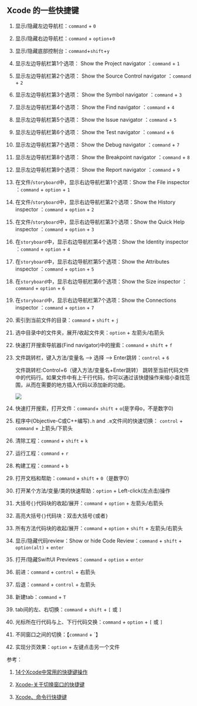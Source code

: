 ## Xcode 的一些快捷键



1. 显示/隐藏左边导航栏：`command` + `0`

2. 显示/隐藏右边导航栏：`command` + `option`+`0`

3. 显示/隐藏底部控制台：`command`+`shift`+`y`

4. 显示左边导航栏第1个选项： Show the Project navigator   ：`command` + `1`

5. 显示左边导航栏第2个选项： Show the Source Control navigator   ：`command` + `2`

6. 显示左边导航栏第3个选项： Show the Symbol navigator   ：`command` + `3`

7. 显示左边导航栏第4个选项： Show the Find navigator   ：`command` + `4`

8. 显示左边导航栏第5个选项： Show the Issue navigator   ：`command` + `5`

9. 显示左边导航栏第6个选项： Show the Test navigator   ：`command` + `6`

10. 显示左边导航栏第7个选项： Show the Debug navigator   ：`command` + `7`

11. 显示左边导航栏第8个选项： Show the Breakpoint navigator   ：`command` + `8`

12. 显示左边导航栏第9个选项： Show the Report navigator   ：`command` + `9`

13. 在文件/`storyboard`中，显示右边导航栏第1个选项：Show the File inspector ：`command` + `option` + `1`

14. 在文件/`storyboard`中，显示右边导航栏第2个选项：Show the History inspector ：`command` + `option` + `2`

15. 在文件/`storyboard`中，显示右边导航栏第3个选项：Show the Quick Help inspector ：`command` + `option` + `3`

16. 在`storyboard`中，显示右边导航栏第4个选项：Show the Identity inspector ：`command` + `option` + `4`

17. 在`storyboard`中，显示右边导航栏第5个选项：Show the Attributes inspector ：`command` + `option` + `5`

18. 在`storyboard`中，显示右边导航栏第6个选项：Show the Size inspector ：`command` + `option` + `6`

19. 在`storyboard`中，显示右边导航栏第7个选项：Show the Connections inspector ：`command` + `option` + `7`

20. 索引到当前文件的目录：`command` + `shift` + `j`

21. 选中目录中的文件夹，展开/收起文件夹：`option` + 左箭头/右箭头

22. 快速打开搜索导航器(Find navigator)中的搜索：`command` + `shift` + `f`

23. 文件跳转栏，键入方法/变量名 --> 选择 --> Enter跳转：`control` + `6`

    文件跳转栏:Control+6（键入方法/变量名+Enter跳转）
     跳转至当前代码文件中的代码行。如果文件中有上千行代码，你可以通过该快捷操作来缩小查找范围，从而在需要的地方插入代码以添加新的功能。

    ![](https://upload-images.jianshu.io/upload_images/766340-9c9aa00ffc7e19da.png?imageMogr2/auto-orient/strip|imageView2/2/w/720)



24. 快速打开搜索，打开文件：`command`+ `shift` + `o`(是字母o，不是数字0)
25. 程序中(Objective-C或C++编写)`.h` and `.m`文件间的快速切换： `control` + `command` + 上箭头/下箭头
26. 清除工程：`command` + `shift` + `k`
27. 运行工程：`command` + `r`
28. 构建工程：`command` + `b`
29. 打开文档和帮助：`command` + `shift` + `0`（是数字0）
30. 打开某个方法/变量/类的快速帮助：`option` + Left-click(左点击)操作
31. 大括号`{}`代码块的收起/展开：`command` + `option` + 左箭头/右箭头
32. 高亮大括号`{}`代码块：双击大括号`{`或者`}`
33. 所有方法代码块的收起/展开：`command` + `option` + `shift` + 左箭头/右箭头
34. 显示/隐藏代码review：Show or hide Code Review：`command` + `shift` + `option(alt)` + `enter`
35. 打开/隐藏SwiftUI Previews：`command` + `option` + `enter`
36. 前进：`command` + `control` + 右箭头
37. 后退：`command` + `control` + 左箭头
38. 新建tab：`command` + `T`
39. tab间的左、右切换：`command` + `shift` + `[`  或  `]`
40. 光标所在行代码与上、下行代码交换：`command` + `option` + `[`  或 `]`
41. 不同窗口之间的切换：【`command` + `】
42. 实现分页效果：`option` + 左键点击另一个文件



参考：

1. [14个Xcode中常用的快捷键操作](https://www.jianshu.com/p/6700d6056d1b)

2. [Xcode-关于切换窗口的快捷键](https://blog.csdn.net/github_37463107/article/details/78753675)
3. [Xcode、命令行快捷键](https://www.jianshu.com/p/f5f4e8a3e97c)